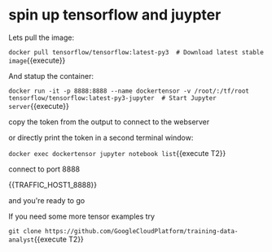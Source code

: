 
# spin up tensorflow and juypter

Lets pull the image:

 `docker pull tensorflow/tensorflow:latest-py3  # Download latest stable image`{{execute}}

And statup the container:
 
 `docker run -it -p 8888:8888 --name dockertensor -v /root/:/tf/root tensorflow/tensorflow:latest-py3-jupyter  # Start Jupyter server`{{execute}}

 copy the token from the output to connect to the webserver

 or directly print the token in a second terminal window:

`docker exec dockertensor jupyter notebook list`{{execute T2}}

 connect to port 8888

{{TRAFFIC_HOST1_8888}}

 and you're ready to go

 If you need some more tensor examples try

`git clone https://github.com/GoogleCloudPlatform/training-data-analyst`{{execute T2}}

 
